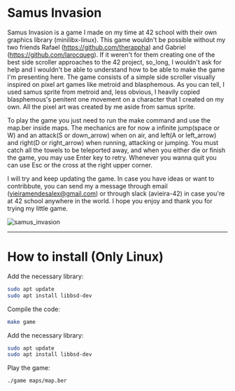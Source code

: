  # Samus Invasion

Samus Invasion is a game I made on my time at 42 school with their own graphics library (minilibx-linux). This game wouldn't be possible without my two friends Rafael (https://github.com/therappha) and Gabriel (https://github.com/larocqueg). If it weren't for them creating one of the best side scroller approaches to the 42 project, so_long, I wouldn't ask for help and I wouldn't be able to understand how to be able to make the game I'm presenting here. The game consists of a simple side scroller visually inspired on pixel art games like metroid and blasphemous. As you can tell, I used samus sprite from metroid and, less obvious, I heavily copied blasphemous's penitent one movement on a character that I created on my own. All the pixel art was created by me aside from samus sprite.

To play the game you just need to run the make command and use the map.ber inside maps. The mechanics are for now a infinite jump(space or W) and an attack(S or down_arrow) when on air, and left(A or left_arrow) and right(D or right_arrow) when running, attacking or jumping. You must catch all the towels to be teleported away, and when you either die or finish the game, you may use Enter key to retry. Whenever you wanna quit you can use Esc or the cross at the right upper corner.

I will try and keep updating the game. In case you have ideas or want to contribbute, you can send my a message through email (vieiramendesalex@gmail.com) or through slack (avieira-42) in case you're at 42 school anywhere in the world. I hope you enjoy and thank you for trying my little game.

![samus_invasion](https://github.com/user-attachments/assets/4d92d82f-8124-421f-a547-138b22a2f557)

---

# How to install (Only Linux)

Add the necessary library:
```bash
sudo apt update
sudo apt install libbsd-dev
```

Compile the code:
```bash
make game
```

Add the necessary library:
```bash
sudo apt update
sudo apt install libbsd-dev
```



Play the game:
```bash
./game maps/map.ber
```

